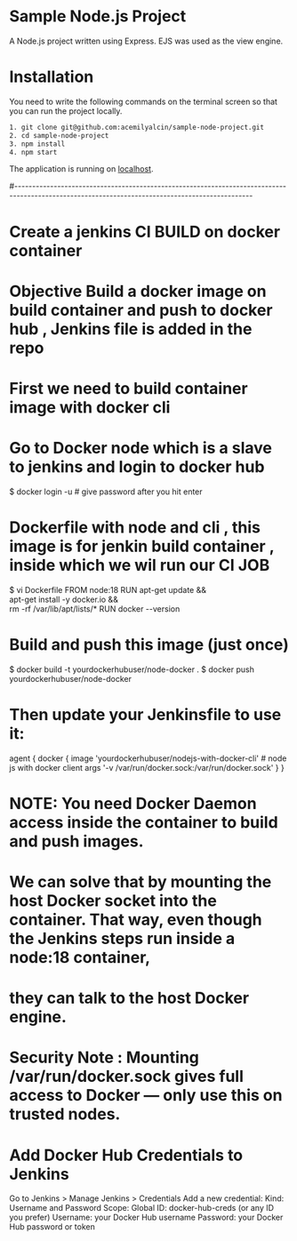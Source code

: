 # Sample Node.js Project

A Node.js project written using Express. EJS was used as the view engine.

# Installation

You need to write the following commands on the terminal screen so that you can run the project locally.

```sh
1. git clone git@github.com:acemilyalcin/sample-node-project.git
2. cd sample-node-project
3. npm install
4. npm start
```

The application is running on [localhost](http://localhost:3000).

#------------------------------------------------------------------------------------------------------------------------------------------------

# Create a jenkins CI BUILD on docker container 
# Objective Build a docker image on build container and push to docker hub , Jenkins file is added in the repo

# First we need to build container image with docker cli 
# Go to Docker node which is a slave to jenkins and login to docker hub 
$ docker login -u <username> # give password after you hit enter 

# Dockerfile with node and cli , this image is for jenkin build container , inside which we wil run our CI JOB
$ vi Dockerfile
FROM node:18
RUN apt-get update && \
apt-get install -y docker.io && \
rm -rf /var/lib/apt/lists/*
RUN docker --version

# Build and push this image (just once)
$ docker build -t yourdockerhubuser/node-docker .
$ docker push yourdockerhubuser/node-docker

# Then update your Jenkinsfile to use it:

agent {
    docker {
        image 'yourdockerhubuser/nodejs-with-docker-cli' # node js with docker client 
        args '-v /var/run/docker.sock:/var/run/docker.sock'
    }
}
# NOTE: You need Docker Daemon access inside the container to build and push images.
# We can solve that by mounting the host Docker socket into the container. That way, even though the Jenkins steps run inside a node:18 container, 
# they can talk to the host Docker engine.
# Security Note : Mounting /var/run/docker.sock gives full access to Docker — only use this on trusted nodes.


# Add Docker Hub Credentials to Jenkins
Go to Jenkins > Manage Jenkins > Credentials
Add a new credential:
Kind: Username and Password
Scope: Global
ID: docker-hub-creds (or any ID you prefer)
Username: your Docker Hub username
Password: your Docker Hub password or token







